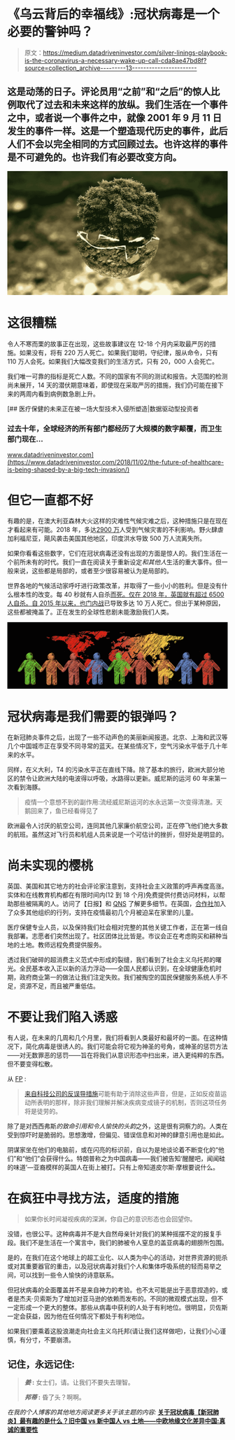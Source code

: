 # 《乌云背后的幸福线》:冠状病毒是一个必要的警钟吗？

> 原文：<https://medium.datadriveninvestor.com/silver-linings-playbook-is-the-coronavirus-a-necessary-wake-up-call-cda8ae47bd8f?source=collection_archive---------13----------------------->

## 这是动荡的日子。评论员用“之前”和“之后”的惊人比例取代了过去和未来这样的放纵。我们生活在一个事件之中，或者说一个事件之中，就像 2001 年 9 月 11 日发生的事件一样。这是一个塑造现代历史的事件，此后人们不会以完全相同的方式回顾过去。也许这样的事件是不可避免的。也许我们有必要改变方向。

![](img/b9bd3213b1493f944fcf9b8d75477b05.png)

# 这很糟糕

令人不寒而栗的故事正在出现，这些故事建议在 12-18 个月内采取最严厉的措施。如果没有，将有 220 万人死亡。如果我们聪明，守纪律，服从命令，只有 110 万人会死。如果我们大幅改变我们的生活方式，只有 20，000 人会死亡。

我们唯一可靠的指标是死亡人数。不同的国家有不同的测试和报告。大范围的检测尚未展开，14 天的潜伏期意味着，即使现在采取严厉的措施，我们仍可能在接下来的两周内看到病例数急剧上升。

[](https://www.datadriveninvestor.com/2018/11/02/the-future-of-healthcare-is-being-shaped-by-a-big-tech-invasion/) [## 医疗保健的未来正在被一场大型技术入侵所塑造|数据驱动型投资者

### 过去十年，全球经济的所有部门都经历了大规模的数字颠覆，而卫生部门现在…

www.datadriveninvestor.com](https://www.datadriveninvestor.com/2018/11/02/the-future-of-healthcare-is-being-shaped-by-a-big-tech-invasion/) 

# 但它一直都不好

有趣的是，在澳大利亚森林大火这样的灾难性气候灾难之后，这种措施只是在现在才看起来有可能。2018 年，多达[2900 万](https://www.theguardian.com/environment/ng-interactive/2018/dec/21/deadly-weather-the-human-cost-of-2018s-climate-disasters-visual-guide)人受到气候灾害的不利影响。野火肆虐加利福尼亚，飓风袭击美国其他地区，印度洪水导致 500 万人流离失所。

如果你看看这些数字，它们在冠状病毒还没有出现的方面是惊人的。我们生活在一个前所未有的时代。我们一直在阅读关于重新设定*和其他人*生活的重大事件。但一般来说，这些都是局部的，或者至少很容易被认为是局部的。

世界各地的气候活动家呼吁进行政策改革，并取得了一些小小的胜利。但是没有什么根本性的改变。每 40 秒就有人自杀[而死。仅在 2018 年，英国就有超过 6500 人自杀。自 2015 年以来，](https://www.who.int/news-room/detail/09-09-2019-suicide-one-person-dies-every-40-seconds)[也门内战](https://en.wikipedia.org/wiki/Yemeni_Civil_War_(2015%E2%80%93present))已导致多达 10 万人死亡。但出于某种原因，这些都被掩盖了。正在发生的全球性悲剧未能激励我们人类。

![](img/587922461fc2f9a5154044bc1298fac6.png)

# 冠状病毒是我们需要的银弹吗？

在新冠肺炎事件之后，出现了一些不动声色的美丽新闻报道。北京、上海和武汉等几个中国城市正在享受不同寻常的蓝天。在某些情况下，空气污染水平低于几十年来的水平。

同样，在义大利，T4 的污染水平正在直线下降。除了基本的旅行，欧洲大部分地区的禁令让欧洲大陆的电波得以呼吸，水路得以更新。威尼斯的运河 60 年来第一次看到海豚。

> 疫情一个意想不到的副作用:流经威尼斯运河的水永远第一次变得清澈。天鹅回来了，鱼已经看得见了

欧洲最令人讨厌的航空公司，连同其他几家廉价航空公司，正在停飞他们绝大多数的航班。虽然这对飞行员和机组人员来说是一个可估计的挫折，但好处是明显的。

# 尚未实现的樱桃

英国、美国和其它地方的社会评论家注意到，支持社会主义政策的呼声再度高涨。实体和在线教育机构都在有限时间内(12 到 18 个月)免费提供付费访问材料，以帮助那些被隔离的人。访问了【日报】和 [QNS](https://qns.com/story/2020/03/16/free-resources-and-subscriptions-for-remote-learning-and-home-schooling-due-to-coronavirus/) 了解更多细节。在英国，[合作社](https://www.examinerlive.co.uk/news/uk-world-news/co-op-fund-free-school-17947224)加入了众多其他组织的行列，支持在疫情最初几个月被迫呆在家里的儿童。

医疗保健专业人员，以及保持我们社会相对完整的其他关键工作者，正在第一线自我部署。志愿者们突然出现了。社区团体比比皆是。市议会正在考虑购买和耕种当地的土地。教师远程免费提供服务。

透过我们破碎的超消费主义范式中形成的裂缝，我们看到了社会主义乌托邦的曙光。全民基本收入正以新的活力浮动——全国人民都认识到，在全球健康危机时期，政府商业第一的做法让我们注定失败。我们被掏空的国民保健服务系统人手不足，资源不足，而且被严重低估。

# 不要让我们陷入诱惑

有人说，在未来的几周和几个月里，我们将看到人类最好和最坏的一面。在这种情况下，简化病毒是很诱人的。我们可能会将它视为神圣的号角，或神圣的惩罚方法——对无数罪恶的惩罚——旨在将我们从意识形态中扫出来，进入更纯粹的东西。但不要变得松散。

从 [FP](https://foreignpolicy.com/2020/03/05/virus-natural-animals-coronavirus-nature-revenge/) :

> [来自科技公司的反误导措施](https://thenextweb.com/facebook/2020/02/26/facebook-now-bans-ads-peddling-coronavirus-conspiracies-fake-cures/)可能有助于消除这些声音，但是，正如反疫苗运动所表明的那样，除非我们理解并解决疾病变成镜子的机制，否则这项任务将是徒劳的。

除了是对西西弗斯*的致命引用和令人愉快的头韵*之外，这是很有洞察力的。人类在受到惊吓时是脆弱的。思想激增，但偏见、错误信息和对神的肆意引用也是如此。

阴谋家坐在他们的电脑前，或在闪亮的标识前，自以为是地谈论着不断变化的“他们”和“他们”会获得什么。特朗普称之为中国病毒——我们被告知‘醒醒吧，闻闻硅的味道’—亚裔模样的英国人在街上被打。只有上帝知道皮尔斯·摩根要说什么。

# 在疯狂中寻找方法，适度的措施

> 如果你长时间凝视疾病的深渊，你自己的意识形态也会回望你。

没错，也很公平。这种病毒并不是大自然母亲针对我们的某种摇摆不定的报复手段。我们不是生活在一个寓言中，我们的肺被令人窒息的盖亚病毒的翅膀所包围。

是的，在我们在这个地球上的超工业化、以人类为中心的活动，对世界资源的扼杀或对其重要器官的重击，以及冠状病毒对我们个人和集体呼吸系统的轻而易举之间，可以找到一些令人愉快的诗意联系。

但冠状病毒的全面覆盖并不是来自神力的考验。也不太可能是出于恶意捏造的，或者是杰夫·贝索斯为了增加对亚马逊的依赖而发布的。不同的微观模式出现，但不一定形成一个更大的整体。那些从病毒中获利的人处于有利地位。很明显，贝佐斯一定会获益，因为他在任何情况下都处于有利地位。

如果我们要乘着这股浪潮走向社会主义乌托邦(请让我们这样做吧)，让我们小心谨慎，有分寸，不要崩溃。

## **记住，永远记住:**

> ***姜* :**
> 女士们，请。让我们不要失去理智。
> 
> ***邦蒂* :**
> 昏了头？啊啊。

*在我的个人博客的其他地方阅读更多关于该主题的内容:*
[**关于冠状病毒【新冠肺炎】最有趣的是什么？**](http://onurbicycle.com/what-is-the-most-interesting-thing-about-coronavirus-covid-19/)[**旧中国 vs 新中国**](http://onurbicycle.com/old-china-vs-new-china/)[**人 vs 土地——中欧地缘文化差异**](http://onurbicycle.com/man-vs-land/)[**中国:真诚的重要性**](http://onurbicycle.com/the-importance-of-being-sincere/)